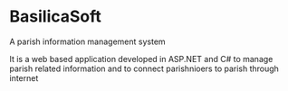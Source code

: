 BasilicaSoft
============

A parish information management system

It is a web based application developed in ASP.NET and C# to manage parish related information and to connect parishnioers to parish through internet
